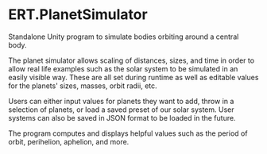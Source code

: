 # ERT.PlanetSimulator
Standalone Unity program to simulate bodies orbiting around a central body.

The planet simulator allows scaling of distances, sizes, and time in order to allow real life examples such as the solar system to be simulated in an easily visible way. These are all set during runtime as well as editable values for the planets' sizes, masses, orbit radii, etc.

Users can either input values for planets they want to add, throw in a selection of planets, or load a saved preset of our solar system. User systems can also be saved in JSON format to be loaded in the future.

The program computes and displays helpful values such as the period of orbit, perihelion, aphelion, and more.
